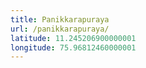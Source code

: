 ```yaml
---
title: Panikkarapuraya
url: /panikkarapuraya/
latitude: 11.245206900000001
longitude: 75.96812460000001
---
```

